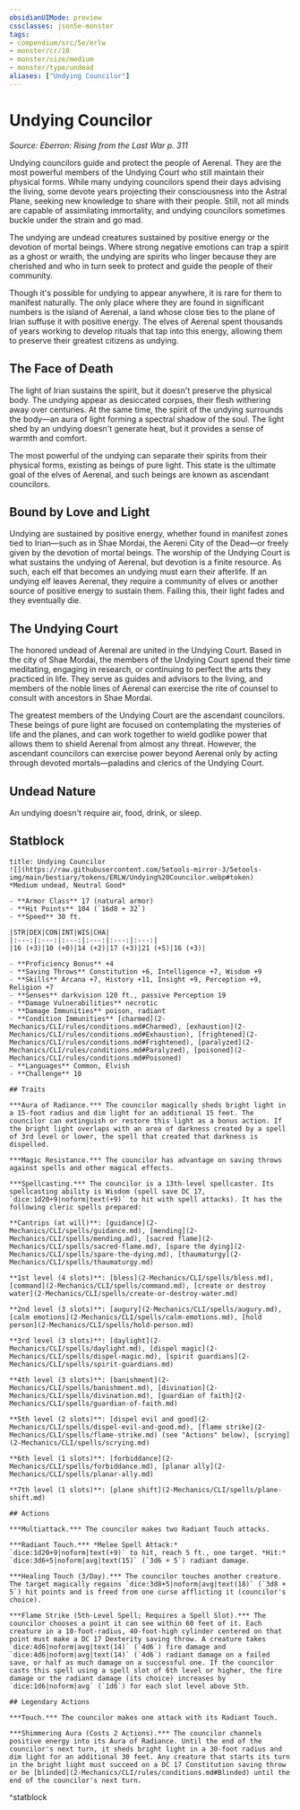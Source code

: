 ```yaml
---
obsidianUIMode: preview
cssclasses: json5e-monster
tags:
- compendium/src/5e/erlw
- monster/cr/10
- monster/size/medium
- monster/type/undead
aliases: ["Undying Councilor"]
---
```

# Undying Councilor
*Source: Eberron: Rising from the Last War p. 311*  

Undying councilors guide and protect the people of Aerenal. They are the most powerful members of the Undying Court who still maintain their physical forms. While many undying councilors spend their days advising the living, some devote years projecting their consciousness into the Astral Plane, seeking new knowledge to share with their people. Still, not all minds are capable of assimilating immortality, and undying councilors sometimes buckle under the strain and go mad.

The undying are undead creatures sustained by positive energy or the devotion of mortal beings. Where strong negative emotions can trap a spirit as a ghost or wraith, the undying are spirits who linger because they are cherished and who in turn seek to protect and guide the people of their community.

Though it's possible for undying to appear anywhere, it is rare for them to manifest naturally. The only place where they are found in significant numbers is the island of Aerenal, a land whose close ties to the plane of Irian suffuse it with positive energy. The elves of Aerenal spent thousands of years working to develop rituals that tap into this energy, allowing them to preserve their greatest citizens as undying.

## The Face of Death

The light of Irian sustains the spirit, but it doesn't preserve the physical body. The undying appear as desiccated corpses, their flesh withering away over centuries. At the same time, the spirit of the undying surrounds the body—an aura of light forming a spectral shadow of the soul. The light shed by an undying doesn't generate heat, but it provides a sense of warmth and comfort.

The most powerful of the undying can separate their spirits from their physical forms, existing as beings of pure light. This state is the ultimate goal of the elves of Aerenal, and such beings are known as ascendant councilors.

## Bound by Love and Light

Undying are sustained by positive energy, whether found in manifest zones tied to Irian—such as in Shae Mordai, the Aereni City of the Dead—or freely given by the devotion of mortal beings. The worship of the Undying Court is what sustains the undying of Aerenal, but devotion is a finite resource. As such, each elf that becomes an undying must earn their afterlife. If an undying elf leaves Aerenal, they require a community of elves or another source of positive energy to sustain them. Failing this, their light fades and they eventually die.

## The Undying Court

The honored undead of Aerenal are united in the Undying Court. Based in the city of Shae Mordai, the members of the Undying Court spend their time meditating, engaging in research, or continuing to perfect the arts they practiced in life. They serve as guides and advisors to the living, and members of the noble lines of Aerenal can exercise the rite of counsel to consult with ancestors in Shae Mordai.

The greatest members of the Undying Court are the ascendant councilors. These beings of pure light are focused on contemplating the mysteries of life and the planes, and can work together to wield godlike power that allows them to shield Aerenal from almost any threat. However, the ascendant councilors can exercise power beyond Aerenal only by acting through devoted mortals—paladins and clerics of the Undying Court.

## Undead Nature

An undying doesn't require air, food, drink, or sleep.

## Statblock

```ad-statblock
title: Undying Councilor
![](https://raw.githubusercontent.com/5etools-mirror-3/5etools-img/main/bestiary/tokens/ERLW/Undying%20Councilor.webp#token)
*Medium undead, Neutral Good*

- **Armor Class** 17 (natural armor)
- **Hit Points** 104 (`16d8 + 32`)
- **Speed** 30 ft.

|STR|DEX|CON|INT|WIS|CHA|
|:---:|:---:|:---:|:---:|:---:|:---:|
|16 (+3)|10 (+0)|14 (+2)|17 (+3)|21 (+5)|16 (+3)|

- **Proficiency Bonus** +4
- **Saving Throws** Constitution +6, Intelligence +7, Wisdom +9
- **Skills** Arcana +7, History +11, Insight +9, Perception +9, Religion +7
- **Senses** darkvision 120 ft., passive Perception 19
- **Damage Vulnerabilities** necrotic
- **Damage Immunities** poison, radiant
- **Condition Immunities** [charmed](2-Mechanics/CLI/rules/conditions.md#Charmed), [exhaustion](2-Mechanics/CLI/rules/conditions.md#Exhaustion), [frightened](2-Mechanics/CLI/rules/conditions.md#Frightened), [paralyzed](2-Mechanics/CLI/rules/conditions.md#Paralyzed), [poisoned](2-Mechanics/CLI/rules/conditions.md#Poisoned)
- **Languages** Common, Elvish
- **Challenge** 10

## Traits

***Aura of Radiance.*** The councilor magically sheds bright light in a 15-foot radius and dim light for an additional 15 feet. The councilor can extinguish or restore this light as a bonus action. If the bright light overlaps with an area of darkness created by a spell of 3rd level or lower, the spell that created that darkness is dispelled.

***Magic Resistance.*** The councilor has advantage on saving throws against spells and other magical effects.

***Spellcasting.*** The councilor is a 13th-level spellcaster. Its spellcasting ability is Wisdom (spell save DC 17, `dice:1d20+9|noform|text(+9)` to hit with spell attacks). It has the following cleric spells prepared:

**Cantrips (at will)**: [guidance](2-Mechanics/CLI/spells/guidance.md), [mending](2-Mechanics/CLI/spells/mending.md), [sacred flame](2-Mechanics/CLI/spells/sacred-flame.md), [spare the dying](2-Mechanics/CLI/spells/spare-the-dying.md), [thaumaturgy](2-Mechanics/CLI/spells/thaumaturgy.md)

**1st level (4 slots)**: [bless](2-Mechanics/CLI/spells/bless.md), [command](2-Mechanics/CLI/spells/command.md), [create or destroy water](2-Mechanics/CLI/spells/create-or-destroy-water.md)

**2nd level (3 slots)**: [augury](2-Mechanics/CLI/spells/augury.md), [calm emotions](2-Mechanics/CLI/spells/calm-emotions.md), [hold person](2-Mechanics/CLI/spells/hold-person.md)

**3rd level (3 slots)**: [daylight](2-Mechanics/CLI/spells/daylight.md), [dispel magic](2-Mechanics/CLI/spells/dispel-magic.md), [spirit guardians](2-Mechanics/CLI/spells/spirit-guardians.md)

**4th level (3 slots)**: [banishment](2-Mechanics/CLI/spells/banishment.md), [divination](2-Mechanics/CLI/spells/divination.md), [guardian of faith](2-Mechanics/CLI/spells/guardian-of-faith.md)

**5th level (2 slots)**: [dispel evil and good](2-Mechanics/CLI/spells/dispel-evil-and-good.md), [flame strike](2-Mechanics/CLI/spells/flame-strike.md) (see "Actions" below), [scrying](2-Mechanics/CLI/spells/scrying.md)

**6th level (1 slots)**: [forbiddance](2-Mechanics/CLI/spells/forbiddance.md), [planar ally](2-Mechanics/CLI/spells/planar-ally.md)

**7th level (1 slots)**: [plane shift](2-Mechanics/CLI/spells/plane-shift.md)

## Actions

***Multiattack.*** The councilor makes two Radiant Touch attacks.

***Radiant Touch.*** *Melee Spell Attack:* `dice:1d20+9|noform|text(+9)` to hit, reach 5 ft., one target. *Hit:* `dice:3d6+5|noform|avg|text(15)` (`3d6 + 5`) radiant damage.

***Healing Touch (3/Day).*** The councilor touches another creature. The target magically regains `dice:3d8+5|noform|avg|text(18)` (`3d8 + 5`) hit points and is freed from one curse afflicting it (councilor's choice).

***Flame Strike (5th-Level Spell; Requires a Spell Slot).*** The councilor chooses a point it can see within 60 feet of it. Each creature in a 10-foot-radius, 40-foot-high cylinder centered on that point must make a DC 17 Dexterity saving throw. A creature takes `dice:4d6|noform|avg|text(14)` (`4d6`) fire damage and `dice:4d6|noform|avg|text(14)` (`4d6`) radiant damage on a failed save, or half as much damage on a successful one. If the councilor casts this spell using a spell slot of 6th level or higher, the fire damage or the radiant damage (its choice) increases by `dice:1d6|noform|avg` (`1d6`) for each slot level above 5th.

## Legendary Actions

***Touch.*** The councilor makes one attack with its Radiant Touch.

***Shimmering Aura (Costs 2 Actions).*** The councilor channels positive energy into its Aura of Radiance. Until the end of the councilor's next turn, it sheds bright light in a 30-foot radius and dim light for an additional 30 feet. Any creature that starts its turn in the bright light must succeed on a DC 17 Constitution saving throw or be [blinded](2-Mechanics/CLI/rules/conditions.md#Blinded) until the end of the councilor's next turn.
```
^statblock